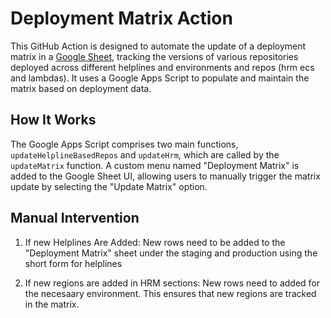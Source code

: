 # Deployment Matrix Action

This GitHub Action is designed to automate the update of a deployment matrix in a [Google Sheet](https://docs.google.com/spreadsheets/d/1UccoRr51TiQR6tUsq3SrNsP9FVm0tMfhdWX7VvHXkbQ/edit?gid=1480518226#gid=1480518226), tracking the versions of various repositories deployed across different helplines and environments and repos (hrm ecs and lambdas). It uses a Google Apps Script to populate and maintain the matrix based on deployment data.

## How It Works

The Google Apps Script comprises two main functions, `updateHelplineBasedRepos` and `updateHrm`, which are called by the `updateMatrix` function. A custom menu named "Deployment Matrix" is added to the Google Sheet UI, allowing users to manually trigger the matrix update by selecting the "Update Matrix" option.

## Manual Intervention

1. If new Helplines Are Added: 
New rows need to be added to the "Deployment Matrix" sheet under the staging and production using the short form for helplines

2. If new regions are added in HRM sections: New rows need to added for the necesaary environment. This ensures that new regions are tracked in the matrix.